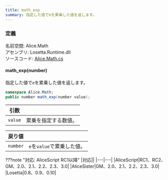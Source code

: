 ```yaml
---
title: math_exp
summary: 指定した値でeを累乗した値を返します。
---
```


### 定義
名前空間: Alice.Math<br/>
アセンブリ: Losetta.Runtime.dll<br/>
ソースコード: [Alice.Math.cs](https://github.com/WSOFT-Project/Losetta/blob/master/Losetta.Runtime/Alice.Math.cs)

#### math_exp(number)

指定した値で`e`を累乗した値を返します。

```cs title="AliceScript"
namespace Alice.Math;
public number math_exp(number value);
```

|引数| |
|-|-|
|`value`|累乗を指定する数値。|

|戻り値| |
|-|-|
|`number`|`e`を`value`で累乗した値。|

???note "対応: AliceScript RC1以降"
    |対応||
    |---|---|
    |AliceScript|RC1、RC2、GM、2.0、2.1、2.2、2.3、3.0|
    |AliceSister|GM、2.0、2.1、2.2、2.3、3.0|
    |Losetta|0.8、0.9、0.10|
